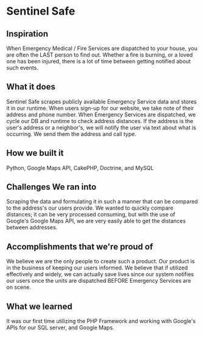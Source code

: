 # Sentinel Safe

## Inspiration

When Emergency Medical / Fire Services are dispatched to your house, you are often the LAST person to find out. Whether a fire is burning, or a loved one has been injured, there is a lot of time between getting notified about such events.

## What it does

Sentinel Safe scrapes publicly available Emergency Service data and stores it in our runtime. When users sign-up for our website, we take note of their address and phone number. When Emergency Services are dispatched, we cycle our DB and runtime to check address distances. If the address is the user's address or a neighbor's, we will notify the user via text about what is occurring. We send them the address and call type.

## How we built it

Python, Google Maps API, CakePHP, Doctrine, and MySQL

## Challenges We ran into

Scraping the data and formulating it in such a manner that can be compared to the address's our users provide. We wanted to quickly compare distances; it can be very processed consuming, but with the use of Google's Google Maps API, we are very easily able to get the distances between addresses.

## Accomplishments that we're proud of

We believe we are the only people to create such a product. Our product is in the business of keeping our users informed. We believe that if utilized effectively and widely, we can actually save lives since our system notifies our users once the units are dispatched BEFORE Emergency Services are on scene.

## What we learned

It was our first time utilizing the PHP Framework and working with Google's APIs for our SQL server, and Google Maps.
